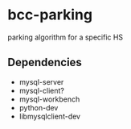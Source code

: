# bcc-parking
parking algorithm for a specific HS

## Dependencies
* mysql-server
* mysql-client?
* mysql-workbench
* python-dev 
* libmysqlclient-dev
